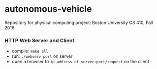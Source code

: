 # autonomous-vehicle
Repository for physical computing project: Boston University CS 410, Fall 2016

### HTTP Web Server and Client
* compile: `make all`
* run: `./webserv port` on server
* open a browser to `ip-address-of-server:port/request` on the client
